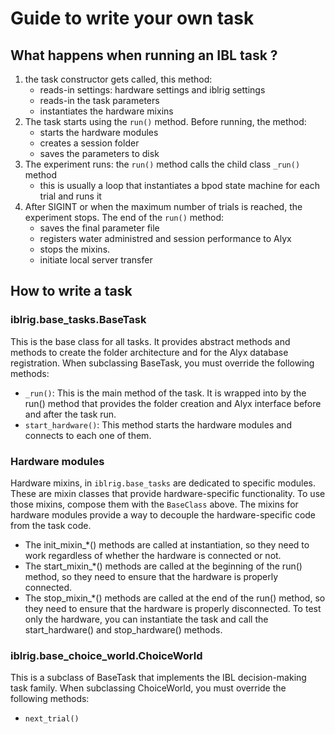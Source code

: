 # Guide to write your own task

## What happens when running an IBL task ? 

1.  the task constructor gets called, this method:
    - reads-in settings: hardware settings and iblrig settings
    - reads-in the task parameters
    - instantiates the hardware mixins
2. The task starts using the `run()` method. Before running, the method:
    - starts the hardware modules
    - creates a session folder
    - saves the parameters to disk
3. The experiment runs: the `run()` method calls the child class `_run()` method
    - this is usually a loop that instantiates a bpod state machine for each trial and runs it
4. After SIGINT or when the maximum number of trials is reached, the experiment stops. The end of the `run()` method:
    - saves the final parameter file
    - registers water administred and session performance to Alyx
    - stops the mixins.
    - initiate local server transfer

## How to write a task

### iblrig.base_tasks.BaseTask
This is the base class for all tasks. It provides abstract methods and methods to create the folder architecture and for the Alyx database registration.
When subclassing BaseTask, you must override the following methods:
-   `_run()`: This is the main method of the task. It is wrapped into by the run() method that provides the folder creation and Alyx interface before and after the task run.
-  `start_hardware()`: This method starts the hardware modules and connects to each one of them.

### Hardware modules
Hardware mixins, in `iblrig.base_tasks` are dedicated to specific modules. These are mixin classes that provide hardware-specific functionality. To use those mixins, compose them with the `BaseClass` above.
The mixins for hardware modules provide a way to decouple the hardware-specific code from the task code.
-   The init_mixin_*() methods are called at instantiation, so they need to work regardless of whether the hardware is connected or not.
-   The start_mixin_*() methods are called at the beginning of the run() method, so they need to ensure that the hardware is properly connected.
-   The stop_mixin_*() methods are called at the end of the run() method, so they need to ensure that the hardware is properly disconnected.
To test only the hardware, you can instantiate the task and call the start_hardware() and stop_hardware() methods.

### iblrig.base_choice_world.ChoiceWorld
This is a subclass of BaseTask that implements the IBL decision-making task family.
When subclassing ChoiceWorld, you must override the following methods:
-   `next_trial()`
